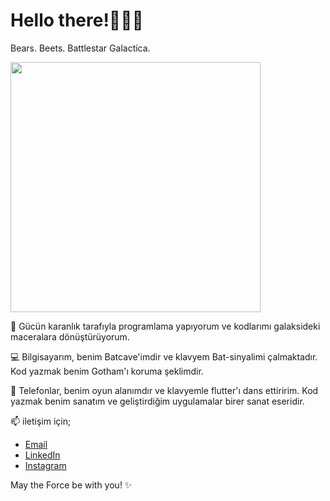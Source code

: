 # Hello there!🔫👋🏻

Bears. Beets. Battlestar Galactica.


<p align="left">
  <img src="[[https://i.ytimg.com/vi/F3jBxwHIk9k/mqdefault.jpg](https://y.yarn.co/91e5cd54-a742-4ab1-8679-8cbaf842f603_text.gif](https://y.yarn.co/91e5cd54-a742-4ab1-8679-8cbaf842f603_text.gif)](https://y.yarn.co/91e5cd54-a742-4ab1-8679-8cbaf842f603.mp4)" width="400" />
</p>


🌌 Gücün karanlık tarafıyla programlama yapıyorum ve kodlarımı galaksideki maceralara dönüştürüyorum.

💻 Bilgisayarım, benim Batcave'imdir ve klavyem Bat-sinyalimi çalmaktadır. Kod yazmak benim Gotham'ı koruma şeklimdir.

📱 Telefonlar, benim oyun alanımdır ve klavyemle flutter'ı dans ettiririm. Kod yazmak benim sanatım ve geliştirdiğim uygulamalar birer sanat eseridir.


📫 iletişim için;

- [Email](elifhusnaturkay@hotmail.com)
- [LinkedIn](https://www.linkedin.com/in/elifhusnaturkay/)
- [Instagram](https://www.instagram.com/experienctr/)

May the Force be with you! ✨
